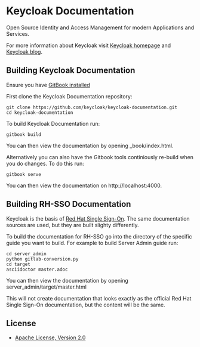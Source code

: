 Keycloak Documentation
======================

Open Source Identity and Access Management for modern Applications and Services.

For more information about Keycloak visit [Keycloak homepage](http://keycloak.org) and [Keycloak blog](http://blog.keycloak.org).


Building Keycloak Documentation
-------------------------------

Ensure you have [GitBook installed](https://github.com/GitbookIO/gitbook/blob/master/docs/setup.md)

First clone the Keycloak Documentation repository:
    
    git clone https://github.com/keycloak/keycloak-documentation.git
    cd keycloak-documentation
    
To build Keycloak Documentation run:

    gitbook build
    
You can then view the documentation by opening _book/index.html.

Alternatively you can also have the Gitbook tools continiously re-build when you do changes. To do this run:

    gitbook serve

You can then view the documentation on http://localhost:4000.



Building RH-SSO Documentation
-----------------------------

Keycloak is the basis of [Red Hat Single Sign-On](https://access.redhat.com/products/red-hat-single-sign-on). The same documentation sources are used, but they are built slighty differently.

To build the documentation for RH-SSO go into the directory of the specific guide you want to build. For example to build Server Admin guide run:

    cd server_admin
    python gitlab-conversion.py
    cd target
    asciidoctor master.adoc

You can then view the documentation by opening server_admin/target/master.html

This will not create documentation that looks exactly as the official Red Hat Single Sign-On documentation, but the content will be the same.


License
-------

* [Apache License, Version 2.0](https://www.apache.org/licenses/LICENSE-2.0)
